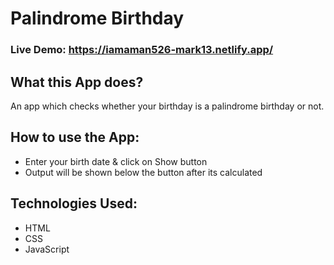# Palindrome Birthday

### Live Demo: https://iamaman526-mark13.netlify.app/

## What this App does?
An app which checks whether your birthday is a palindrome birthday or not.

## How to use the App:

- Enter your birth date & click on Show button
- Output will be shown below the button after its calculated

## Technologies Used:

- HTML
- CSS
- JavaScript